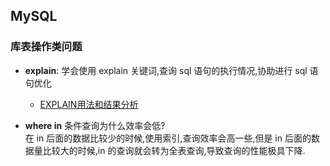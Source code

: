 ## MySQL

### 库表操作类问题

- **explain**: 学会使用 explain 关键词,查询 sql 语句的执行情况,协助进行 sql 语句优化
    - [EXPLAIN用法和结果分析](https://blog.csdn.net/why15732625998/article/details/80388236)


- **where in** 条件查询为什么效率会低?  
  在 in 后面的数据比较少的时候,使用索引,查询效率会高一些,但是 in 后面的数据量比较大的时候,in 的查询就会转为全表查询,导致查询的性能极具下降.
